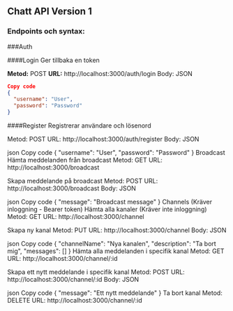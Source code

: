 ## Chatt API Version 1

### Endpoints och syntax:

###Auth

####Login
Ger tillbaka en token

**Metod:** POST
**URL:** http://localhost:3000/auth/login
Body: JSON

```json
Copy code
{
  "username": "User",
  "password": "Password"
}
```

####Register
Registrerar användare och lösenord

Metod: POST
URL: http://localhost:3000/auth/register
Body: JSON

json
Copy code
{
  "username": "User",
  "password": "Password"
}
Broadcast
Hämta meddelanden från broadcast
Metod: GET
URL: http://localhost:3000/broadcast

Skapa meddelande på broadcast
Metod: POST
URL: http://localhost:3000/broadcast
Body: JSON

json
Copy code
{
  "message": "Broadcast message"
}
Channels (Kräver inloggning - Bearer token)
Hämta alla kanaler (Kräver inte inloggning)
Metod: GET
URL: http://localhost:3000/channel

Skapa ny kanal
Metod: PUT
URL: http://localhost:3000/channel
Body: JSON

json
Copy code
{
  "channelName": "Nya kanalen",
  "description": "Ta bort mig",
  "messages": []
}
Hämta alla meddelanden i specifik kanal
Metod: GET
URL: http://localhost:3000/channel/:id

Skapa ett nytt meddelande i specifik kanal
Metod: POST
URL: http://localhost:3000/channel/:id
Body: JSON

json
Copy code
{
  "message": "Ett nytt meddelande"
}
Ta bort kanal
Metod: DELETE
URL: http://localhost:3000/channel/:id
